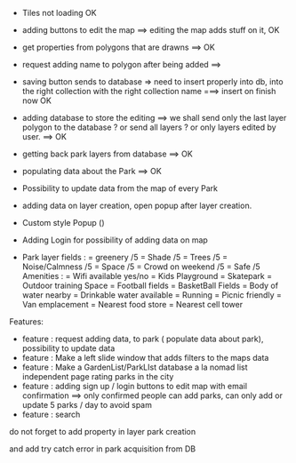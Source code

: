 - Tiles not loading  OK 
- adding buttons to edit the map ==> editing the map adds stuff on it, OK 
- get properties from polygons that are drawns ==> OK 
- request adding name to polygon after being added ==> 
- saving button sends to database => need to insert properly into db, into the right collection with the right collection name ===> insert on finish now OK
- adding database to store the editing ==> we shall send only the last layer polygon to the database ? or send all layers ? or only layers edited  by user. ==> OK 
- getting back park layers from database ==> OK 
- populating data about the Park ==> OK 
- Possibility to update data from the map of every Park
- adding data on layer creation, open popup after layer creation.
- Custom style Popup ()
- Adding Login for possibility of adding data on map

- Park layer fields :
    = greenery /5
    = Shade /5
    = Trees /5 
    = Noise/Calmness /5
    = Space /5
    = Crowd on weekend /5
    = Safe /5
  Amenities : 
    = Wifi available yes/no
    = Kids Playground
    = Skatepark
    = Outdoor training Space
    = Football fields
    = BasketBall Fields
    = Body of water nearby
    = Drinkable water available
    = Running 
    = Picnic friendly
    = Van emplacement
    = Nearest food store
    = Nearest cell tower
     
Features: 
- feature : request adding data, to park ( populate data about park), possibility to update data
- feature : Make a left slide window that adds filters to the maps data
- feature : Make a GardenList/ParkLIst database a la nomad list independent page rating parks in the city
- feature : adding sign up / login buttons to edit map with email confirmation ==> only confirmed people can add parks, can only add or update 5 parks / day to avoid spam
- feature : search

do not forget to add property in layer park creation

and add try catch error in park acquisition from DB
